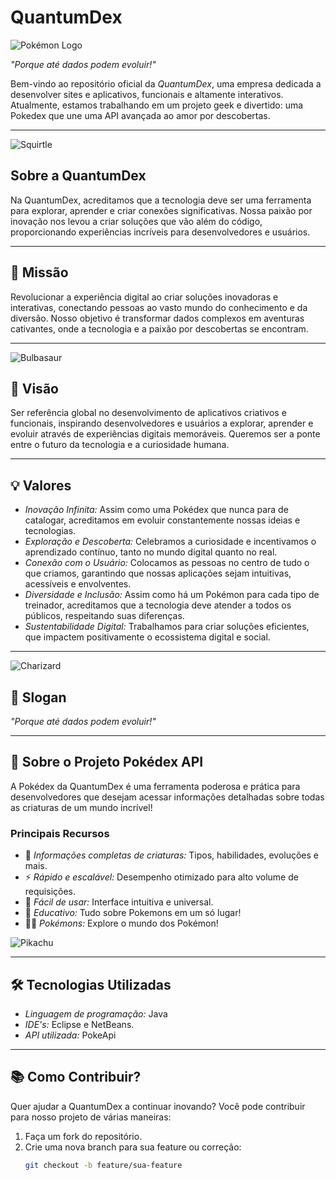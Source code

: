 # QuantumDex  
![Pokémon Logo](https://raw.githubusercontent.com/PokeAPI/sprites/master/sprites/pokemon/other/official-artwork/25.png)  

*"Porque até dados podem evoluir!"*  

Bem-vindo ao repositório oficial da *QuantumDex*, uma empresa dedicada a desenvolver sites e aplicativos, funcionais e altamente interativos. Atualmente, estamos trabalhando em um projeto geek e divertido: uma Pokedex que une uma API avançada ao amor por descobertas.  

---
![Squirtle](https://raw.githubusercontent.com/PokeAPI/sprites/master/sprites/pokemon/other/official-artwork/7.png)  

## Sobre a QuantumDex  

Na QuantumDex, acreditamos que a tecnologia deve ser uma ferramenta para explorar, aprender e criar conexões significativas. Nossa paixão por inovação nos levou a criar soluções que vão além do código, proporcionando experiências incríveis para desenvolvedores e usuários.  

---

## 📜 Missão  
Revolucionar a experiência digital ao criar soluções inovadoras e interativas, conectando pessoas ao vasto mundo do conhecimento e da diversão. Nosso objetivo é transformar dados complexos em aventuras cativantes, onde a tecnologia e a paixão por descobertas se encontram.

---
![Bulbasaur](https://raw.githubusercontent.com/PokeAPI/sprites/master/sprites/pokemon/other/official-artwork/1.png)  
## 🌟 Visão  
Ser referência global no desenvolvimento de aplicativos criativos e funcionais, inspirando desenvolvedores e usuários a explorar, aprender e evoluir através de experiências digitais memoráveis. Queremos ser a ponte entre o futuro da tecnologia e a curiosidade humana.

---

## 💡 Valores  

- *Inovação Infinita:* Assim como uma Pokédex que nunca para de catalogar, acreditamos em evoluir constantemente nossas ideias e tecnologias.  
- *Exploração e Descoberta:* Celebramos a curiosidade e incentivamos o aprendizado contínuo, tanto no mundo digital quanto no real.  
- *Conexão com o Usuário:* Colocamos as pessoas no centro de tudo o que criamos, garantindo que nossas aplicações sejam intuitivas, acessíveis e envolventes.  
- *Diversidade e Inclusão:* Assim como há um Pokémon para cada tipo de treinador, acreditamos que a tecnologia deve atender a todos os públicos, respeitando suas diferenças.  
- *Sustentabilidade Digital:* Trabalhamos para criar soluções eficientes, que impactem positivamente o ecossistema digital e social.  

---
![Charizard](https://raw.githubusercontent.com/PokeAPI/sprites/master/sprites/pokemon/other/official-artwork/6.png)  
## 🎯 Slogan  
*"Porque até dados podem evoluir!"*  

---

## 🔧 Sobre o Projeto Pokédex API  

A Pokédex da QuantumDex é uma ferramenta poderosa e prática para desenvolvedores que desejam acessar informações detalhadas sobre todas as criaturas de um mundo incrível!  

### Principais Recursos  
- 📜 *Informações completas de criaturas:* Tipos, habilidades, evoluções e mais.  
- ⚡ *Rápido e escalável:* Desempenho otimizado para alto volume de requisições.  
- 📡 *Fácil de usar:* Interface intuitiva e universal.  
- 🎨 *Educativo:* Tudo sobre Pokemons em um só lugar!  
- 🐱‍🏍 *Pokémons:* Explore o mundo dos Pokémon!  

![Pikachu](https://raw.githubusercontent.com/PokeAPI/sprites/master/sprites/pokemon/other/official-artwork/25.png)  




---

## 🛠 Tecnologias Utilizadas  
- *Linguagem de programação:* Java  
- *IDE's:* Eclipse e NetBeans.  
- *API utilizada:* PokeApi  

---

## 📚 Como Contribuir?  

Quer ajudar a QuantumDex a continuar inovando? Você pode contribuir para nosso projeto de várias maneiras:  
1. Faça um fork do repositório.  
2. Crie uma nova branch para sua feature ou correção:  
   ```bash
   git checkout -b feature/sua-feature
